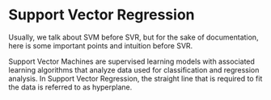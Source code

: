 # Support Vector Regression

Usually, we talk about SVM before SVR, but for the sake of documentation, here is some important points and intuition before SVR.

Support Vector Machines are supervised learning models with associated learning algorithms that analyze data used for classification and regression analysis. In Support Vector Regression, the straight line that is required to fit the data is referred to as hyperplane.